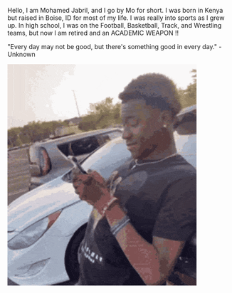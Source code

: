 Hello, I am Mohamed Jabril, and I go by Mo for short. I was born in Kenya but raised in Boise, ID for most of my life. I was really into sports as I grew up. In high school, I was on the Football, Basketball, Track, and Wrestling teams, but now I am retired and an ACADEMIC WEAPON ‼️

"Every day may not be good, but there's something good in every day." - Unknown

![Happy](https://github.com/MoJabril/MoJabril.github.io/raw/main/man-blushing-smiling.gif)
